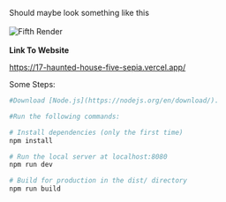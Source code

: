 Should maybe look something like this
<br></br>
![Fifth Render](https://user-images.githubusercontent.com/66035537/209429330-912d5e56-c8b9-453b-b02f-5b9f1b5d7e6c.png)
<br></br>
<b>Link To Website</b>

https://17-haunted-house-five-sepia.vercel.app/

Some Steps:

``` bash
#Download [Node.js](https://nodejs.org/en/download/).

#Run the following commands:

# Install dependencies (only the first time)
npm install

# Run the local server at localhost:8080
npm run dev

# Build for production in the dist/ directory
npm run build
```

